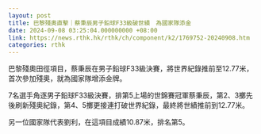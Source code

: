 ```yaml
---
layout: post
title: 巴黎殘奧直擊｜蔡秉辰男子鉛球F33級破世績　為國家隊添金
date: 2024-09-08 03:25:04.000000000 +08:00
link: https://news.rthk.hk/rthk/ch/component/k2/1769752-20240908.htm
categories: rthk
---
```


巴黎殘奧田徑項目，蔡秉辰在男子鉛球F33級決賽，將世界紀錄推前至12.77米，首次參加殘奧，就為國家隊增添金牌。

7名選手角逐男子鉛球F33級決賽，排第5上場的世錦賽冠軍蔡秉辰，第2、3擲先後刷新殘奧紀錄，第4、5擲更接連打破世界紀錄，最終將世績推前到12.77米。

另一位國家隊代表劉利，在這項目成績10.87米，排名第5。
